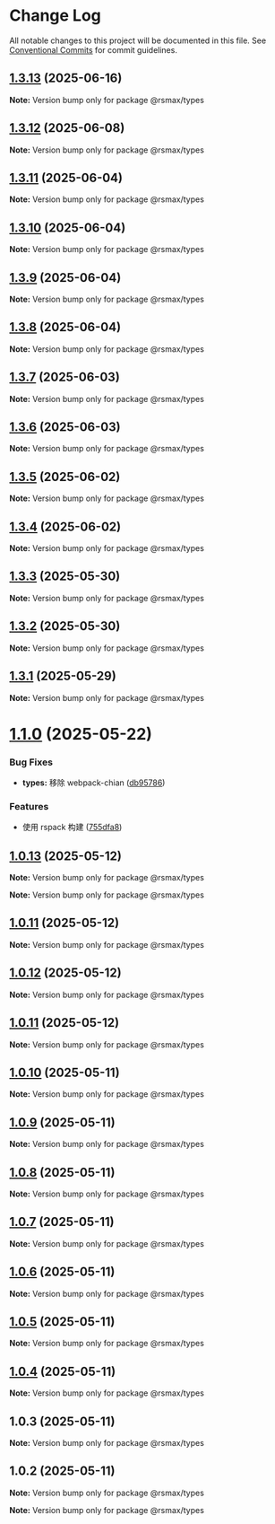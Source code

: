 # Change Log

All notable changes to this project will be documented in this file.
See [Conventional Commits](https://conventionalcommits.org) for commit guidelines.

## [1.3.13](https://github.com/watsonhaw5566/rsmax/compare/v1.3.12...v1.3.13) (2025-06-16)

**Note:** Version bump only for package @rsmax/types

## [1.3.12](https://github.com/watsonhaw5566/rsmax/compare/v1.3.11...v1.3.12) (2025-06-08)

**Note:** Version bump only for package @rsmax/types

## [1.3.11](https://github.com/watsonhaw5566/rsmax/compare/v1.3.8...v1.3.11) (2025-06-04)

**Note:** Version bump only for package @rsmax/types

## [1.3.10](https://github.com/watsonhaw5566/rsmax/compare/v1.3.9...v1.3.10) (2025-06-04)

**Note:** Version bump only for package @rsmax/types

## [1.3.9](https://github.com/watsonhaw5566/rsmax/compare/v1.3.8...v1.3.9) (2025-06-04)

**Note:** Version bump only for package @rsmax/types

## [1.3.8](https://github.com/watsonhaw5566/rsmax/compare/v1.3.7...v1.3.8) (2025-06-04)

**Note:** Version bump only for package @rsmax/types

## [1.3.7](https://github.com/watsonhaw5566/rsmax/compare/v1.3.6...v1.3.7) (2025-06-03)

**Note:** Version bump only for package @rsmax/types

## [1.3.6](https://github.com/watsonhaw5566/rsmax/compare/v1.3.5...v1.3.6) (2025-06-03)

**Note:** Version bump only for package @rsmax/types

## [1.3.5](https://github.com/watsonhaw5566/rsmax/compare/v1.3.4...v1.3.5) (2025-06-02)

**Note:** Version bump only for package @rsmax/types

## [1.3.4](https://github.com/watsonhaw5566/rsmax/compare/v1.3.3...v1.3.4) (2025-06-02)

**Note:** Version bump only for package @rsmax/types

## [1.3.3](https://github.com/watsonhaw5566/rsmax/compare/v1.3.2...v1.3.3) (2025-05-30)

**Note:** Version bump only for package @rsmax/types

## [1.3.2](https://github.com/watsonhaw5566/rsmax/compare/v1.3.1...v1.3.2) (2025-05-30)

**Note:** Version bump only for package @rsmax/types

## [1.3.1](https://github.com/watsonhaw5566/rsmax/compare/v1.1.2...v1.3.1) (2025-05-29)

**Note:** Version bump only for package @rsmax/types

# [1.1.0](https://github.com/watsonhaw5566/rsmax/compare/v1.0.13...v1.1.0) (2025-05-22)

### Bug Fixes

- **types:** 移除 webpack-chian ([db95786](https://github.com/watsonhaw5566/rsmax/commit/db95786cecfa0cceeb34eda6d699d0d3372f6e0d))

### Features

- 使用 rspack 构建 ([755dfa8](https://github.com/watsonhaw5566/rsmax/commit/755dfa893218cc389be88b3217646d9cdcb693ea))

## [1.0.13](https://github.com/watsonhaw5566/rsmax/compare/v1.0.12...v1.0.13) (2025-05-12)

**Note:** Version bump only for package @rsmax/types

**Note:** Version bump only for package @rsmax/types

## [1.0.11](https://github.com/watsonhaw5566/rsmax/compare/v1.0.12...v1.0.11) (2025-05-12)

**Note:** Version bump only for package @rsmax/types

## [1.0.12](https://github.com/watsonhaw5566/rsmax/compare/v1.0.11...v1.0.12) (2025-05-12)

**Note:** Version bump only for package @rsmax/types

## [1.0.11](https://github.com/watsonhaw5566/rsmax/compare/v1.0.10...v1.0.11) (2025-05-12)

**Note:** Version bump only for package @rsmax/types

## [1.0.10](https://github.com/watsonhaw5566/rsmax/compare/v1.0.9...v1.0.10) (2025-05-11)

**Note:** Version bump only for package @rsmax/types

## [1.0.9](https://github.com/watsonhaw5566/rsmax/compare/v1.0.8...v1.0.9) (2025-05-11)

**Note:** Version bump only for package @rsmax/types

## [1.0.8](https://github.com/watsonhaw5566/rsmax/compare/v1.0.7...v1.0.8) (2025-05-11)

**Note:** Version bump only for package @rsmax/types

## [1.0.7](https://github.com/watsonhaw5566/rsmax/compare/v1.0.6...v1.0.7) (2025-05-11)

**Note:** Version bump only for package @rsmax/types

## [1.0.6](https://github.com/watsonhaw5566/rsmax/compare/v1.0.5...v1.0.6) (2025-05-11)

**Note:** Version bump only for package @rsmax/types

## [1.0.5](https://github.com/watsonhaw5566/rsmax/compare/v1.0.4...v1.0.5) (2025-05-11)

**Note:** Version bump only for package @rsmax/types

## [1.0.4](https://github.com/watsonhaw5566/rsmax/compare/v1.0.3...v1.0.4) (2025-05-11)

**Note:** Version bump only for package @rsmax/types

## 1.0.3 (2025-05-11)

**Note:** Version bump only for package @rsmax/types

## 1.0.2 (2025-05-11)

**Note:** Version bump only for package @rsmax/types

**Note:** Version bump only for package @rsmax/types
